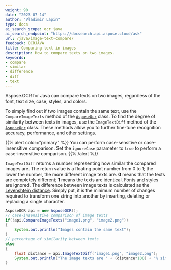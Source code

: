 ```yaml
---
weight: 90
date: "2023-07-14"
author: "Vladimir Lapin"
type: docs
ai_search_scope: ocr_java
ai_search_endpoint: "https://docsearch.api.aspose.cloud/ask"
url: /java/image-text-compare/
feedback: OCRJAVA
title: Comparing text in images
description: How to compare texts on two images.
keywords:
- compare
- similar
- difference
- diff
- text
---
```


Aspose.OCR for Java can compare texts on two images, regardless of the font, text size, case, styles, and colors.

To simply find out if two images contain the same text, use the `CompareImageTexts` method of the [`AsposeOcr`](https://reference.aspose.com/ocr/java/com.aspose.ocr/asposeocr/) class. To find the degree of similarity between texts in images, use the `ImageTextDiff` method of the [`AsposeOcr`](https://reference.aspose.com/ocr/java/com.aspose.ocr/asposeocr/) class. These methods allow you to further fine-tune recognition accuracy, performance, and other [settings](/ocr/java/recognition-settings-common/).

{{% alert color="primary" %}}
You can perform case-sensitive or case-insensitive comparison. Set the `ignoreCase` parameter to `true` to perform a case-insensitive comparison.
{{% /alert %}}

`ImageTextDiff` returns a number representing how similar the compared images are. The return value is a floating point number from 0 to 1; the lower the number, the more different image texts are. **0** means that the texts are completely different; **1** means the texts are identical. Fonts and styles are ignored. The difference between image texts is calculated as the [Levenshtein distance](https://en.wikipedia.org/wiki/Levenshtein_distance). Simply put, it is the minimum number of changes required to transform one string into another by inserting, deleting or replacing a single character.

```java
AsposeOCR api = new AsposeOCR();
// case-insensitive comparison of image texts
if(!api.CompareImageTexts("image1.png", "image2.png"))
{
	System.out.println("Images contain the same text");
}
// percentage of similarity between texts
else
{
	float distance = api.ImageTextDiff("image1.png", "image2.png");
	System.out.println("The image texts are " + (distance*100) + "% similar");
}
```

